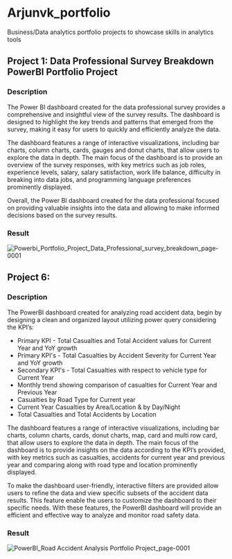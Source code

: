 # Arjunvk_portfolio
Business/Data analytics portfolio projects to showcase skills in analytics tools
## Project 1: Data Professional Survey Breakdown PowerBI Portfolio Project
### Description
The Power BI dashboard created for the data professional survey provides a comprehensive and insightful view of the survey results. The dashboard is designed to highlight the key trends and patterns that emerged from the survey, making it easy for users to quickly and efficiently analyze the data.

The dashboard features a range of interactive visualizations, including bar charts, column charts, cards, gauges and donut charts, that allow users to explore the data in depth. The main focus of the dashboard is to provide an overview of the survey responses, with key metrics such as job roles, experience levels, salary, salary satisfaction, work life balance, difficulty in breaking into data jobs,  and programming language preferences prominently displayed.

Overall, the Power BI dashboard created for the data professional focused on providing valuable insights into the data and allowing  to make informed decisions based on the survey results.

### Result
![Powerbi_Portfolio_Project_Data_Professional_survey_breakdown_page-0001](https://github.com/arjunvk007/my_portfolio_projects/assets/125860492/92877cdf-e2da-4fe9-859d-a32808549306)
## Project 6: 
### Description
The PowerBI dashboard created for analyzing road accident data, begin by designing a clean and organized layout utilizing power query considering the KPI’s:

- Primary KPI - Total Casualties and Total Accident values for Current Year and YoY growth
- Primary KPI's - Total Casualties by Accident Severity for Current Year and YoY growth 
- Secondary KPI's - Total Casualties with respect to vehicle type for Current Year
- Monthly trend showing comparison of casualties for Current Year and Previous Year
- Casualties by Road Type for Current year
- Current Year Casualties by Area/Location & by Day/Night
- Total Casualties and Total Accidents by Location

The dashboard features a range of interactive visualizations, including bar charts, column charts, cards, donut charts, map, card and multi row card, that allow users to explore the data in depth. The main focus of the dashboard is to provide insights on the data according to the KPI’s provided, with key metrics such as casualties, accidents for current year and previous year and comparing along with road type and location  prominently displayed.

To make the dashboard user-friendly, interactive filters are provided allow users to refine the data and view specific subsets of the accident data results. This feature enable the users to customize the dashboard to their specific needs. With these features, the PowerBI dashboard will provide an efficient and effective way to analyze and monitor road safety data.
### Result
![PowerBI_Road Accident Analysis Portfolio Project_page-0001](https://github.com/arjunvk007/my_portfolio_projects/assets/125860492/8c0fe26a-94a9-4045-ac63-bf8f52d8777d)
